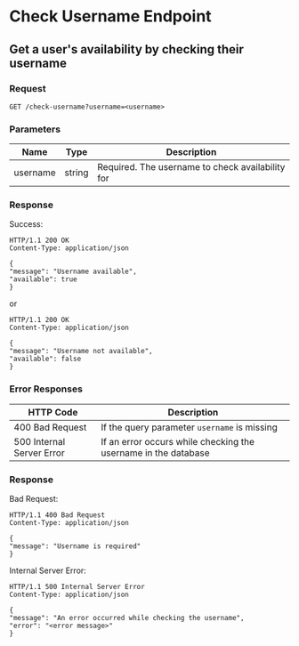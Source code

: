 # Check Username Endpoint

## Get a user's availability by checking their username

### Request

`GET /check-username?username=<username>`

### Parameters

| Name | Type | Description |
| ---- | ---- | ----------- |
| username | string | Required. The username to check availability for |

### Response

Success:
```
HTTP/1.1 200 OK
Content-Type: application/json

{
"message": "Username available",
"available": true
}
```

or

```
HTTP/1.1 200 OK
Content-Type: application/json

{
"message": "Username not available",
"available": false
}
```

### Error Responses

| HTTP Code | Description |
| --------- | ----------- |
| 400 Bad Request | If the query parameter `username` is missing |
| 500 Internal Server Error | If an error occurs while checking the username in the database |

### Response

Bad Request:

```
HTTP/1.1 400 Bad Request
Content-Type: application/json

{
"message": "Username is required"
}
```

Internal Server Error:

```
HTTP/1.1 500 Internal Server Error
Content-Type: application/json

{
"message": "An error occurred while checking the username",
"error": "<error message>"
}
```